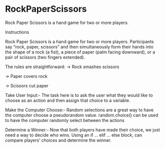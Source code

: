 # RockPaperScissors
Rock Paper Scissors is a hand game for two or more players.

Instructions

Rock Paper Scissors is a hand game for two or more players.
Participants say “rock, paper, scissors” and then simultaneously form their hands into the shape of a rock (a fist), 
a piece of paper (palm facing downward), or a pair of scissors (two fingers extended).

The rules are straightforward:
-> Rock smashes scissors

-> Paper covers rock

-> Scissors cut paper

Take User Input:-
The task here is to ask the user what they would like to choose as an action and then assign that choice to a variable.

Make the Computer Choose:-
Random selections are a great way to have the computer choose a pseudorandom value. random.choice() can be used to 
have the computer randomly select between the actions

Determine a Winner:-
Now that both players have made their choice, we just need a way to decide who wins. Using an if … elif … else block, 
can compare players’ choices and determine the winner.